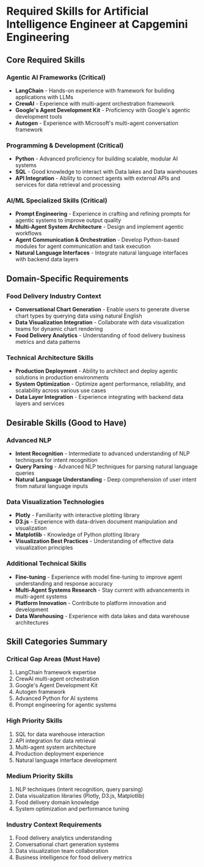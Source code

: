 # Required Skills for Artificial Intelligence Engineer at Capgemini Engineering

## Core Required Skills

### Agentic AI Frameworks (Critical)
- **LangChain** - Hands-on experience with framework for building applications with LLMs
- **CrewAI** - Experience with multi-agent orchestration framework  
- **Google's Agent Development Kit** - Proficiency with Google's agentic development tools
- **Autogen** - Experience with Microsoft's multi-agent conversation framework

### Programming & Development (Critical)
- **Python** - Advanced proficiency for building scalable, modular AI systems
- **SQL** - Good knowledge to interact with Data lakes and Data warehouses
- **API Integration** - Ability to connect agents with external APIs and services for data retrieval and processing

### AI/ML Specialized Skills (Critical)
- **Prompt Engineering** - Experience in crafting and refining prompts for agentic systems to improve output quality
- **Multi-Agent System Architecture** - Design and implement agentic workflows
- **Agent Communication & Orchestration** - Develop Python-based modules for agent communication and task execution
- **Natural Language Interfaces** - Integrate natural language interfaces with backend data layers

## Domain-Specific Requirements

### Food Delivery Industry Context
- **Conversational Chart Generation** - Enable users to generate diverse chart types by querying data using natural English
- **Data Visualization Integration** - Collaborate with data visualization teams for dynamic chart rendering
- **Food Delivery Analytics** - Understanding of food delivery business metrics and data patterns

### Technical Architecture Skills
- **Production Deployment** - Ability to architect and deploy agentic solutions in production environments
- **System Optimization** - Optimize agent performance, reliability, and scalability across various use cases
- **Data Layer Integration** - Experience integrating with backend data layers and services

## Desirable Skills (Good to Have)

### Advanced NLP
- **Intent Recognition** - Intermediate to advanced understanding of NLP techniques for intent recognition
- **Query Parsing** - Advanced NLP techniques for parsing natural language queries
- **Natural Language Understanding** - Deep comprehension of user intent from natural language inputs

### Data Visualization Technologies
- **Plotly** - Familiarity with interactive plotting library
- **D3.js** - Experience with data-driven document manipulation and visualization
- **Matplotlib** - Knowledge of Python plotting library
- **Visualization Best Practices** - Understanding of effective data visualization principles

### Additional Technical Skills
- **Fine-tuning** - Experience with model fine-tuning to improve agent understanding and response accuracy
- **Multi-Agent Systems Research** - Stay current with advancements in multi-agent systems
- **Platform Innovation** - Contribute to platform innovation and development
- **Data Warehousing** - Experience with data lakes and data warehouse architectures

## Skill Categories Summary

### Critical Gap Areas (Must Have)
1. LangChain framework expertise
2. CrewAI multi-agent orchestration  
3. Google's Agent Development Kit
4. Autogen framework
5. Advanced Python for AI systems
6. Prompt engineering for agentic systems

### High Priority Skills
1. SQL for data warehouse interaction
2. API integration for data retrieval
3. Multi-agent system architecture
4. Production deployment experience
5. Natural language interface development

### Medium Priority Skills  
1. NLP techniques (intent recognition, query parsing)
2. Data visualization libraries (Plotly, D3.js, Matplotlib)
3. Food delivery domain knowledge
4. System optimization and performance tuning

### Industry Context Requirements
1. Food delivery analytics understanding
2. Conversational chart generation systems
3. Data visualization team collaboration
4. Business intelligence for food delivery metrics